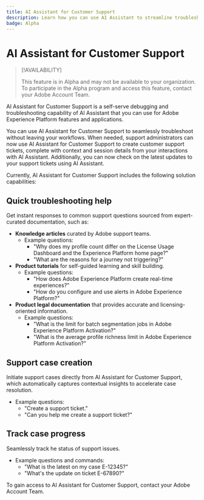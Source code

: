 ```yaml
---
title: AI Assistant for Customer Support
description: Learn how you can use AI Assistant to streamline troubleshooting and the customer support ticket filing process.
badge: Alpha
---
```

# AI Assistant for Customer Support

>[!AVAILABILITY]
>
>This feature is in Alpha and may not be available to your organization. To participate in the Alpha program and access this feature, contact your Adobe Account Team.

AI Assistant for Customer Support is a self-serve debugging and troubleshooting capability of AI Assistant that you can use for Adobe Experience Platform features and applications.

You can use AI Assistant for Customer Support to seamlessly troubleshoot without leaving your workflows. When needed, support administrators can now use AI Assistant for Customer Support to create customer support tickets, complete with context and session details from your interactions with AI Assistant. Additionally, you can now check on the latest updates to your support tickets using AI Assistant.

Currently, AI Assistant for Customer Support includes the following solution capabilities:

## Quick troubleshooting help

Get instant responses to common support questions sourced from expert-curated documentation, such as:

* **Knowledge articles** curated by Adobe support teams.
  * Example questions:
    * "Why does my profile count differ on the License Usage Dashboard and the Experience Platform home page?"
    * "What are the reasons for a journey not triggering?"
* **Product tutorials** for self-guided learning and skill building.
  * Example questions:
    * "How does Adobe Experience Platform create real-time experiences?"
    * "How do you configure and use alerts in Adobe Experience Platform?"
* **Product legal documentation** that provides accurate and licensing-oriented information.
  * Example questions:
    * "What is the limit for batch segmentation jobs in Adobe Experience Platform Activation?"
    * "What is the average profile richness limit in Adobe Experience Platform Activation?"

## Support case creation

Initiate support cases directly from AI Assistant for Customer Support, which automatically captures contextual insights to accelerate case resolution.

* Example questions:
  * "Create a support ticket."
  * "Can you help me create a support ticket?"

## Track case progress

Seamlessly track he status of support issues.

* Example questions and commands:
  * "What is the latest on my case E-12345?"
  * "What's the update on ticket E-67890?"

To gain access to AI Assistant for Customer Support, contact your Adobe Account Team.
